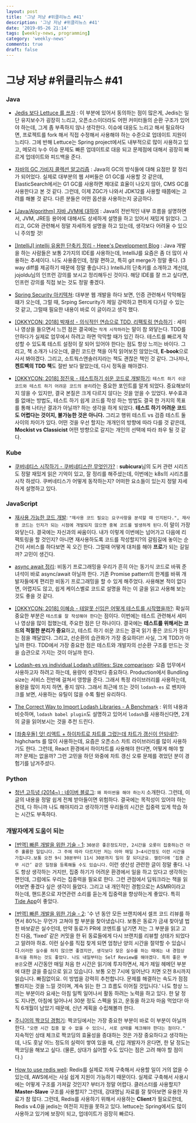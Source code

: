 ```yaml
---
layout: post
title: '그냥 저냥 #위클리뉴스 #41'
description: '그냥 저냥 #위클리뉴스 #41'
date: '2019-05-26 21:14'
tags: [weekly-news, programming]
category: 'weekly-news'
comments: true
draft: false
---
```


# 그냥 저냥 #위클리뉴스 #41

### Java

- [Jedis 보다 Lettuce 를 쓰자](https://jojoldu.tistory.com/418) : 이 부분에 있어서 동의하는 점이 많은게, Jedis는 일단 유지보수가 굉장히 느리고, 오픈소스이더라도 어떤 커미터들의 순환 구조가 있어야 하는데, 그게 좀 부족하지 않나 생각한다. 이슈에 대응도 느리고 해서 필요하다면, 프로젝트를 fork 해서 직접 수정해서 사용해야 하는 수준으로 업데이트 지원이 느리다. 그에 반해 Lettuce는 Spring project에서도 내부적으로 많이 사용하고 있고, 메모리 누수 이슈 문제도 빠른 업데이트로 대응 되고 문제점에 대해서 굉장히 빠르게 업데이트와 피드백을 준다.

- [자바의 GC 가비지 콜렉션 알고리즘](https://normal93.tistory.com/33) : Java의 GC의 방식들에 대해 요점만 잘 정리가 되어었다. 실제로 대부분의 웹 서버들은 G1 GC를 사용할 것 같은데, ElasticSearch에서는 G1 GC를 사용하면 제대로 효율이 나오지 않아, CMS GC를 사용한다고 본 것 같다. 그런데, 이제 ZGC가 나와서 JDK12를 사용할 때쯤에는 고려를 해볼 것 같다. 다른 분들은 어떤 옵션을 사용하는지 궁금하다.

- [[Java/Algorithm] 자바 JVM에 대하여](https://dadadamarine.github.io/java/2019/05/20/JVM%EC%97%90-%EB%8C%80%ED%95%98%EC%97%AC.html) : Java의 전반적인 내부 흐름을 설명하면서, JVM, JRE등 용어에 대해서도 상세하게 설명을 하고 있어서 재밌게 읽었다. 그리고, GC와 관련해서 정말 자세하게 설명을 하고 있는데, 생각보다 어려울 수 있으니 주의할 것!

- [[IntelliJ] intellij 유용한 단축키 정리 - Heee's Development Blog](https://gmlwjd9405.github.io/2019/05/21/intellij-shortkey.html) : Java 개발을 하는 사람들은 보통 2가지의 IDE를 사용하는데, IntelliJ를 요즘은 좀 더 많이 사용하는 추세이다. 나도 사용중인데, 정말 편하고, 특히 git merge가 정말 좋다. (3 way diff를 제공하기 때문에 정말 좋습니다.) IntelliJ의 단축키를 소개하고 계신데, jojoldu님의 인프런 강의를 보시고 정리해두신 것이다. 해당 IDE를 잘 쓰고 싶다면, 인프런 강의를 직접 보는 것도 정말 좋겠다.

- [Spring Security 아키텍쳐](https://happyer16.tistory.com/entry/Spring-Security-%EC%95%84%ED%82%A4%ED%85%8D%EC%B3%90): 대부분 웹 개발을 하다 보면, 인증 관련해서 막막해질 떄가 오는데, 그럴 때, Srping Sercurity가 제일 강력하고 편하게 다가갈 수 있는 것 같고, 그럴때 필요한 내용이 바로 이 글이라고 생각 했다.

- [[OKKYCON: 2018] 박재성 - 의식적인 연습으로 TDD, 리팩토링 연습하기](https://youtu.be/cVxqrGHxutU) : 세미나 영상을 들으면서 느낀 점은 결국에는 `작게 시작하라`는 말이 참 와닿는다. TDD를 안하다가 실제로 업무에서 하려고 하면 막막할 때가 있긴 하다. 테스트를 빠르게 작성할 수 있도록 테스트 설정이 잘 되어 있어야 한다는 점도 항상 느끼는 바이다. 그리고, 책 소개가 나오는데, 클린 코드란 책을 아직 읽어보진 않았는데, **E-book**으로 사서 봐야겠다. 그리고, 소트웍스앤솔러지라는 책도 괜찮은 책인 것 같다. 그나저나, **켄트벡의 TDD 책**도 절반 보다 말았는데, 다시 정독을 해야겠다.

- [[OKKYCON: 2018] 정진욱 - 테스트하기 쉬운 코드로 개발하기](https://youtu.be/Cz_a2gQp63c): `테스트 하기 쉬운 코드와 테스트 하기 어려운 코드의 분리`라는 중요한 포인트를 알게 되었다. 중요해보이지 않을 수 있지만, 결국 본질은 크게 다르지 않다는 것을 얻을 수 있었다. 부수효과를 없애는 방법도, 테스트 하기 쉽게 코드를 작성 하는 방법도 결국 한 가지의 목표를 통해 나타난 결과가 아닐까? 하는 생각을 하게 되었다. **테스트 하기 어려운 코드도 어렵다는 것이지, 불가능한 것은 아니다.** 그리고 행위 테스트 vs 검증 테스트 둘 사이의 차이가 있다. 어떤 것을 우선 할지는 개개인의 방향에 따라 다를 것 같은데, **Mockist vs Classicist** 어떤 방향으로 갈지는 개인의 선택에 따라 좌우 될 것 같다.

### Kube

- [쿠버네티스 시작하기 - 쿠버네티스란 무엇인가?](https://subicura.com/2019/05/19/kubernetes-basic-1.html) : **subicura**님의 도커 관련 시리즈도 정말 재밌게 읽은 기억이 있고, 잘 정리를 해주셨는데, 이번에는 k8s의 시리즈를 시작 하셨다. 쿠버네티스가 어떻게 동작하는지? 어떠한 요소들이 있는지 정말 자세하게 설명하고 있다.

### JavaScript

- [재사용 가능한 코드 개발](https://chodragon9.github.io/blog/reusable-code/): `"재사용 코드 필요는 요구사항을 분석할 때 인지된다.", 재사용 코드는 인지가 되는 시점에 개발되지 않으면 중복 코드를 발생하게 된다.`이 말이 가장 와닿는다. 결국에는 자신과의 싸움이다. 내가 이렇게 이번에는 넘어가고 다음에 리팩토링을 할 것인지? 아니면 재사용하도록 코드를 작성할지?의 갈림길에 놓이는 순간이 서비스를 하다보면 꼭 오긴 한다. 그럴때 어떻게 대처를 해야 **프로**가 되는 길일까? 고민이 생긴다.

- [async await 정리](https://chodragon9.github.io/blog/async-await-case/): 비동기 프로그래밍을 우리가 흔히 아는 동기식 코드로 바꿔 준 녀석이 바로 async/await 아닐까 한다. 기존 Promise pattern의 한계를 바꿔 개발자들에게 편리한 비동기 프로그래밍을 할 수 있게 해주었다. 사용해본 적이 없다면, 어렵지도 않고, 쉽게 케이스별로 코드로 설명을 하는 이 글을 읽고 사용해 보는 것도 좋을 것 같다.

- [[OKKYCON: 2018] 이혜승 - 테알못 신입은 어떻게 테스트를 시작했을까?](https://youtu.be/1bTIMHsUeIk): 확실히 중요한 부분은 `테스트를 잘 작성해야 한다`는 점이다. 이번에는 테스트 관련해서 세미나 영상을 많이 접했는데, 주요한 점은 단 하나이다. 결국에는 **테스트를 위해서는 코드의 적절한 분리가 중요**하고, 테스트 하기 쉬운 코드는 결국 읽기 좋은 코드가 된다는 점을 깨달았다. 그리고, 선순환의 습관화가 가장 중요하다!! 사실, 그게 TDD가 아닐까 한다. TDD에서 가장 중요한 점은 테스트와 개발자의 선순환 구조를 만드는 것을 습관으로 가지는 것이 아닐까 한다.

- [Lodash-es vs individual Lodash utilities: Size comparison](https://itnext.io/lodash-es-vs-individual-lodash-utilities-size-comparison-676f14b07568): 요즘 업무에서 사용하고자 하려고 하는데, 용량이 생각보다 중요하다. Production에서 Bundling size는 서비스 전반에 걸쳐서 영향을 준다. 그래서 특정 라이브러리를 사용하는데, 용량을 많이 차지 하면, 좋지 않다. 그래서 최근에 뜨는 것이 `lodash-es` 로 벤치마크를 보면, 사용하는 유틸이 많을 수록 훨씬 유리하다.

- [The Correct Way to Import Lodash Libraries - A Benchmark](https://www.blazemeter.com/blog/the-correct-way-to-import-lodash-libraries-a-benchmark) : 위의 내용과 비슷하며, `lodash babel plugin`도 설명하고 있어서 `lodash`를 사용하신다면, 2개의 글을 읽어보시는 것을 추천 드린다.

- [[좌충우돌] 앗! 리액트 + 하이차트로 차트를 그렸는데 차트가 갱신이 안되네!?](https://www.popit.kr/%EC%A2%8C%EC%B6%A9%EC%9A%B0%EB%8F%8C-%EC%95%97-%EB%A6%AC%EC%95%A1%ED%8A%B8-%ED%95%98%EC%9D%B4%EC%B0%A8%ED%8A%B8%EB%A1%9C-%EC%B0%A8%ED%8A%B8%EB%A5%BC-%EA%B7%B8%EB%A0%B8%EB%8A%94%EB%8D%B0-%EC%B0%A8/): highcharts 를 많이 사용하는데, 요즘은 오픈소스 차트 라이브러리를 많이 사용하기도 한다. 그런데, React 환경에서 하이차트를 사용해야 한다면, 어떻게 해야 할까? 문제는 없을까? 그런 고민을 하던 와중에 차트 갱신 오류 문제를 겪었던 분이 경험기를 남겨주셨다.

### Python

- [청년 고득녕 (2014~) : 네이버 블로그](https://blog.naver.com/nackji80/221543255427): `왜 파이썬을 해야 하는지` 소개한다. 그런데, 이 글의 내용을 정말 쉽게 전체 받아들이면 위험하다. 결국에는 목적성이 있어야 하는 건데, 다 하니까 나도 해야지라고 생각하기엔 우리들의 시간은 집중력 있게 학습 하는 시간도 부족하다.

### 개발자에게 도움이 되는

- [[번역] 빠른 개발을 위한 기술 - 1](https://rinae.dev/posts/the-fine-art-of-fast-development-kr-1): `30분은 좋은정도지만, 2시간을 오롯이 집중하는건 아주 훌륭한 일입니다. 그 주에 따라 다르지만 저는 아마 매일 3~4시간정도 이런 시간을 가집니다.보통 오전 9시 30분부터 11시 30분까지 일이 잘 되더군요. 캘린더에 ‘집중 근무 시간’ 같은 일정을 등록해둘 수도 있습니다.` 이런 생산성 관련한 글이 정말 좋다. 나도 항상 생각하는 거지만, 집중 하기가 어려운 환경에서 일을 하고 있다고 생각하는편인데, 그럼에도 우리는 집중력을 필요로 한다. 그런 관점에서 딥워크라는 책을 읽어보면 좋겠다 싶은 생각이 들었다. 그리고 내 개인적인 경험으로는 ASMR이라고 하는데, 핸드폰으로 자연관련 소리를 듣는게 집중력을 향상하는게 좋았다. 특히 [Tide App](https://tide.moreless.io/en/)이 좋았다.

- [[번역] 빠른 개발을 위한 기술 - 2](https://rinae.dev/posts/the-fine-art-of-fast-development-kr-2): '수 년 동안 모든 브랜치에서 셀프 코드 리뷰를 하면서 80%는 무언가 고쳐야 할 부분을 찾아냈습니다. 보통은 동료가 금새 찾아낼 법한 바보같은 실수인데, 만약 동료가 PR에 코멘트를 남기면 저는 그 부분을 읽고 고친 다음, ‘fixed’ 같은 커밋을 한 뒤 동료들에게 다시 브랜치를 리뷰할 상태가 되었다고 알려야 하죠. 이런 실수를 직접 찾게 되면 엄청난 양의 시간을 절약할 수 있습니다.`이러한 실수를 하지 않으면 좋겠지만, 생각보다 잦은 실수를 하는 때에는 내 경험상 휴식을 취하는 것도 좋았다. 나도 내일부터는 Self Review를 해야겠다. 특히 좋은 부분은`오랜 시간동안 매일 처음 한 시간은 읽기에 투자하면서, 제가 제일 헤메던 부분에 대한 글을 중심으로 읽고 있습니다. 보통 오전 7시에 일어난다 치면 오전 8시까지 읽습니다. 빠짐없이요. 이 방법을 강력히 추천합니다. 문제를 해결하는 속도가 점점 빨라지는 것을 느낄 것이며, 계속 읽는 한 그 흐름도 이어질 것입니다.' 나도 항상 느끼는 부분이라 요새는 아침 일찍 일어나서 활동 하려는 노력을 하고 있다. 한 달 정도 지나면, 아침에 일어나서 30분 정도 스펙을 읽고, 운동을 하고자 마음 먹었다! 아직 6개월이 남았기 때문에, 신년 계획을 수립해볼까 한다.

- [주니어의 짝코딩 경험기](https://velog.io/@troflev/%EC%A3%BC%EB%8B%88%EC%96%B4%EC%9D%98-%EC%A7%9D%EC%BD%94%EB%94%A9-%EA%B2%BD%ED%97%98%EA%B8%B0-7njvfeief5): 짝코딩에서는 가장 중요한 부분이 바로 이 부분이 아닐까 한다. `"오랜 시간 집중 할 수 없을 수 있으니, 서로 상태를 체크해야 한다는 점이다."` 지속적인 상태 체크로 짝코딩의 효율성을 증대하는 것은 가장 중요하다고 생각하는데, 나도 훗날 어느 정도의 실력이 쌓여 있을 때, 신입 개발자가 온다면, 한 달 정도는 짝코딩을 해보고 싶다. (물론, 상대가 싫어할 수도 있다는 점은 고려 해야 할 점이다.)

- [How to use redis well](https://www.slideshare.net/charsyam2/how-to-use-redis-well): Redis를 실제로 자체 구축해서 사용할 일이 거의 없을 수 있는데, AWS에서는 사실 쉽게 지원이 가능하기 때문이다. 실제로 구축해서 사용시에는 어떻게 구조를 가져갈 것인지? 부터가 정말 어렵다. 클러스터를 사용할지? **Master-Slave** 구조를 사용할지? 그런데, 강대명님 자료를 잘 찾아보면 유용한 자료가 참 많다. 그런데, Redis를 사용하기 위해서 사용하는 **Client**가 필요로한데, Redis v4.0을 jedis는 여전히 지원을 못하고 있다. lettuce는 Spring에서도 많이 사용하고 있기에 보장이 되고, 업데이트가 굉장히 빠르다.
